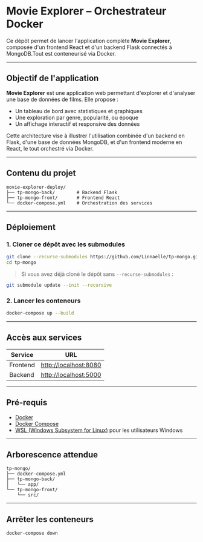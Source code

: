 # Movie Explorer – Orchestrateur Docker

Ce dépôt permet de lancer l'application complète **Movie Explorer**, composée d'un frontend React et d'un backend Flask connectés à MongoDB.Tout est conteneurisé via Docker.

---

## Objectif de l'application

**Movie Explorer** est une application web permettant d'explorer et d'analyser une base de données de films. Elle propose :

- Un tableau de bord avec statistiques et graphiques
- Une exploration par genre, popularité, ou époque
- Un affichage interactif et responsive des données

Cette architecture vise à illustrer l'utilisation combinée d'un backend en Flask, d'une base de données MongoDB, et d'un frontend moderne en React, le tout orchestré via Docker.

---

## Contenu du projet

```
movie-explorer-deploy/
├── tp-mongo-back/        # Backend Flask
├── tp-mongo-front/       # Frontend React
└── docker-compose.yml    # Orchestration des services
```

---

## Déploiement

### 1. Cloner ce dépôt avec les submodules

```bash
git clone --recurse-submodules https://github.com/Linnaelle/tp-mongo.git
cd tp-mongo
```

> Si vous avez déjà cloné le dépôt sans `--recurse-submodules` :
```bash
git submodule update --init --recursive
```

### 2. Lancer les conteneurs

```bash
docker-compose up --build
```

---

## Accès aux services

| Service  | URL                                            |
| -------- | ---------------------------------------------- |
| Frontend | [http://localhost:8080](http://localhost:8080) |
| Backend  | [http://localhost:5000](http://localhost:5000) |

---

## Pré-requis

- [Docker](https://www.docker.com/)
- [Docker Compose](https://docs.docker.com/compose/)
- [WSL (Windows Subsystem for Linux)](https://learn.microsoft.com/fr-fr/windows/wsl/install) pour les utilisateurs Windows

---

## Arborescence attendue

```
tp-mongo/
├── docker-compose.yml
├── tp-mongo-back/
│   └── app/
└── tp-mongo-front/
    └── src/
```

---

## Arrêter les conteneurs

```bash
docker-compose down
```
